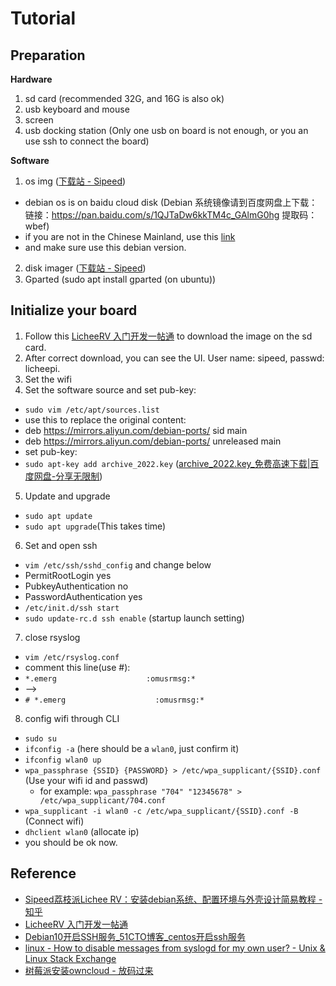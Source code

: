 # Tutorial

## Preparation

**Hardware**

1. sd card (recommended 32G, and 16G is also ok)
2. usb keyboard and mouse
3. screen
4. usb docking station (Only one usb on board is not enough, or you an use ssh to connect the board)

**Software**

1. os img ([下载站 - Sipeed](https://dl.sipeed.com/shareURL/LICHEE/D1/Lichee_RV/SDK/image))
  * debian os is on baidu cloud disk (Debian 系统镜像请到百度网盘上下载：链接：https://pan.baidu.com/s/1QJTaDw6kkTM4c_GAlmG0hg 提取码：wbef)
  * if you are not in the Chinese Mainland, use this [link](https://mega.nz/folder/lx4CyZBA#PiFhY7oSVQ3gp2ZZ_AnwYA)
  * and make sure use this debian version.
2. disk imager ([下载站 - Sipeed](https://dl.sipeed.com/shareURL/LICHEE/D1/Lichee_RV/tool))
3. Gparted (sudo apt install gparted (on ubuntu))

## Initialize your board

1. Follow this [LicheeRV 入门开发一帖通](https://bbs.sipeed.com/thread/1300) to download the image on the sd card.
2. After correct download, you can see the UI. User name: sipeed, passwd: licheepi.
3. Set the wifi
4. Set the software source and set pub-key:
  * `sudo vim /etc/apt/sources.list`
  * use this to replace the original content:
  * deb https://mirrors.aliyun.com/debian-ports/ sid main 
  * deb https://mirrors.aliyun.com/debian-ports/ unreleased main 
  * set pub-key:
  * `sudo apt-key add archive_2022.key` ([archive\_2022.key\_免费高速下载|百度网盘-分享无限制](https://pan.baidu.com/link/zhihu/7VhmzbuNhpijdvFUZjc3AXBVR3as52QQUDFD==))
5. Update and upgrade
  * `sudo apt update`
  * `sudo apt upgrade`(This takes time)
6. Set and open ssh
  * `vim /etc/ssh/sshd_config` and change below
  * PermitRootLogin yes
  * PubkeyAuthentication no
  * PasswordAuthentication yes
  * `/etc/init.d/ssh start`
  * `sudo update-rc.d ssh enable` (startup launch setting)
7. close rsyslog
  * `vim /etc/rsyslog.conf`
  * comment this line(use #):
  * `*.emerg                    :omusrmsg:*`
  * -->
  * `# *.emerg                    :omusrmsg:*`
8. config wifi through CLI
  * `sudo su`
  * `ifconfig -a` (here should be a `wlan0`, just confirm it)
  * `ifconfig wlan0 up`
  * `wpa_passphrase {SSID} {PASSWORD} > /etc/wpa_supplicant/{SSID}.conf` (Use your wifi id and passwd)
    * for example: `wpa_passphrase "704" "12345678" > /etc/wpa_supplicant/704.conf`
  * `wpa_supplicant -i wlan0 -c /etc/wpa_supplicant/{SSID}.conf -B` (Connect wifi)
  * `dhclient wlan0` (allocate ip)
  * you should be ok now.

## Reference

* [Sipeed荔枝派Lichee RV：安装debian系统、配置环境与外壳设计简易教程 - 知乎](https://zhuanlan.zhihu.com/p/468897470)
* [LicheeRV 入门开发一帖通](https://bbs.sipeed.com/thread/1300)
* [Debian10开启SSH服务\_51CTO博客\_centos开启ssh服务](https://blog.51cto.com/u_437549/4331925)
* [linux - How to disable messages from syslogd for my own user? - Unix & Linux Stack Exchange](https://unix.stackexchange.com/questions/517417/how-to-disable-messages-from-syslogd-for-my-own-user)
* [树莓派安装owncloud - 放码过来](https://blog.huangyuanlove.com/2019/08/03/%E6%A0%91%E8%8E%93%E6%B4%BE%E5%AE%89%E8%A3%85owncloud/)
